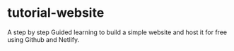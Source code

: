 # tutorial-website

A step by step Guided learning to build a simple website and host it for free using Github and Netlify.
